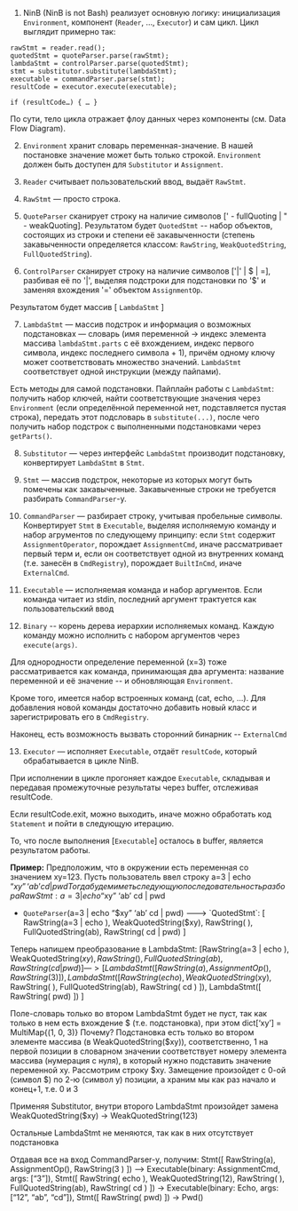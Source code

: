 1. NinB (NinB is not Bash) реализует основную логику: инициализация `Environment`, компонент (`Reader`, …, `Executor`) и сам цикл.
  Цикл выглядит примерно так:
  ```
  rawStmt = reader.read();
  quotedStmt = quoteParser.parse(rawStmt);
  lambdaStmt = controlParser.parse(quotedStmt);
  stmt = substitutor.substitute(lambdaStmt);
  executable = commandParser.parse(stmt);
  resultCode = executor.execute(executable);

  if (resultCode…) { … }
  ```

 По сути, тело цикла отражает флоу данных через компоненты (см. Data Flow Diagram).


2. `Environment` хранит словарь переменная-значение. В нашей постановке значение может быть только строкой. `Environment` должен быть доступен для `Substitutor` и `Assignment`.

3. `Reader` считывает пользовательский ввод, выдаёт `RawStmt`.

4. `RawStmt` — просто строка.

5. `QuoteParser` сканирует строку на наличие символов [' - fullQuoting | " - weakQuoting].
Результатом будет `QuotedStmt` -- набор объектов, состоящих из строки и степени её закавыченности (степень закавыченности определяется классом: `RawString`, `WeakQuotedString`, `FullQuotedString`).

6. `ControlParser` сканирует строку на наличие символов ['|' | $ | =], разбивая её по '|', выделяя подстроки для подстановки по '$' и заменяя вхождения '=' объектом `AssignmentOp`.

Результатом будет массив [ `LambdaStmt` ]

7. `LambdaStmt`  — массив подстрок и информация о возможных подстановках — словарь (имя переменной -> индекс элемента массива `lambdaStmt.parts` с её вхождением, индекс первого символа, индекс последнего символа + 1), причём одному ключу может соответствовать множество значений. `LambdaStmt` соответствует одной инструкции (между пайпами).

Есть методы для самой подстановки. Пайплайн работы с `LambdaStmt`: получить набор ключей, найти соответствующие значения через `Environment` (если определённой переменной нет, подставляется пустая строка), передать этот подсловарь в `substitute(...)`, после чего получить набор подстрок с выполненными подстановками через `getParts()`.

8. `Substitutor` — через интерфейс `LambdaStmt` производит подстановку, конвертирует `LambdaStmt` в `Stmt`.

9. `Stmt` — массив подстрок, некоторые из которых могут быть помечены как закавыченные. Закавыченные строки не требуется разбирать `CommandParser`-у.

10. `CommandParser` — разбирает строку, учитывая пробельные символы. Конвертирует `Stmt` в `Executable`, выделяя исполняемую команду и набор агрументов по следующему принципу: если `Stmt` содержит `AssignmentOperator`, порождает `AssignmentCmd`, иначе рассматривает первый терм и, если он соответствует одной из внутренних команд (т.е. занесён в `CmdRegistry`), порождает `BuiltInCmd`, иначе `ExternalCmd`.

11. `Executable` — исполняемая команда и набор аргументов. Если команда читает из stdin, последний аргумент трактуется как пользовательский ввод

12. `Binary` -- корень дерева иерархии исполняемых команд. Каждую команду можно исполнить с набором аргументов через `execute(args)`.

Для однородности определение переменной (x=3) тоже рассматривается как команда, принимающая два аргумента: название переменной и её значение -- и обновляющая `Environment`.

Кроме того, имеется набор встроенных команд (cat, echo, ...). Для добавления новой команды достаточно добавить новый класс и зарегистрировать его в `CmdRegistry`.

Наконец, есть возможность вызвать сторонний бинарник -- `ExternalCmd`

13. `Executor` — исполняет `Executable`, отдаёт `resultCode`, который обрабатывается в цикле NinB.

При исполнении в цикле прогоняет каждое `Executable`, складывая и передавая промежуточные результаты через buffer, отслеживая resultCode.

Если resultCode.exit, можно выходить, иначе можно обработать код `Statement` и пойти в следующую итерацию.

То, что после выполнения [`Executable`] осталось в buffer, является результатом работы.






**Пример:** Предположим, что в окружении есть переменная со значением xy=123. Пусть пользователь ввел строку
 a=3 | echo “$xy” ‘ab’ cd | pwd
Тогда будем иметь следующую последовательность разбора
RawStmt: a=3 | echo “$xy” ‘ab’ cd | pwd

- `QuoteParser`(a=3 | echo “$xy” ‘ab’ cd | pwd) --->
  `QuotedStmt`: [
    RawString(a=3 | echo ),
    WeakQuotedString($xy),
    RawString( ),
    FullQuotedString(ab),
    RawString( cd | pwd)
  ]

Теперь напишем преобразование в LambdaStmt:
[RawString(a=3 | echo ),
WeakQuotedString($xy),
RawString( ),
FullQuotedString(ab),
RawString( cd | pwd)]
—>
[
LambdaStmt([
        RawString(a),
        AssignmentOp(),
        RawString(3 )
]),
LambdaStmt([
        RawString( echo ),
        WeakQuotedString($xy),
        RawString( ),
        FullQuotedString(ab),
        RawString( cd )
]),
LambdaStmt([
        RawString( pwd)
])
]

Поле-словарь только во втором LambdaStmt будет не пуст, так как только в нем есть вхождение $ (т.е. подстановка), при этом
dict[‘xy’] = MultiMap{(1, 0, 3)}
 Почему? Подстановка есть только во втором элементе массива (в WeakQuotedString($xy)), соответственно, 1 на первой позиции в словарном значении соответствует номеру элемента массива (нумерация с нуля), в который нужно подставить значение переменной xy. Рассмотрим строку $xy. Замещение произойдет с 0-ой (символ $) по 2-ю (символ y) позиции, а храним мы как раз начало и конец+1, т.е. 0 и 3

Применяя Substitutor, внутри второго LambdaStmt произойдет замена
WeakQuotedString($xy) -> WeakQuotedString(123)

Остальные LambdaStmt не меняются, так как в них отсутствует подстановка

Отдавая все на вход CommandParser-у, получим:
Stmt([
        RawString(a),
        AssignmentOp(),
        RawString(3 )
]) —> Executable(binary: AssignmentCmd, args: [“3”]),
Stmt([
        RawString( echo ),
        WeakQuotedString(12),
        RawString( ),
        FullQuotedString(ab),
        RawString( cd )
]) -> Executable(binary: Echo, args: [“12”, “ab”, “cd”]),
Stmt([
        RawString( pwd)
]) -> Pwd()
